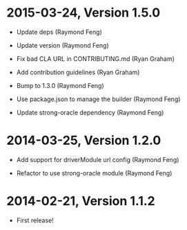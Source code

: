 2015-03-24, Version 1.5.0
=========================

 * Update deps (Raymond Feng)

 * Update version (Raymond Feng)

 * Fix bad CLA URL in CONTRIBUTING.md (Ryan Graham)

 * Add contribution guidelines (Ryan Graham)

 * Bump to 1.3.0 (Raymond Feng)

 * Use package.json to manage the builder (Raymond Feng)

 * Update strong-oracle dependency (Raymond Feng)


2014-03-25, Version 1.2.0
=========================

 * Add support for driverModule url config (Raymond Feng)

 * Refactor to use strong-oracle module (Raymond Feng)


2014-02-21, Version 1.1.2
=========================

 * First release!
